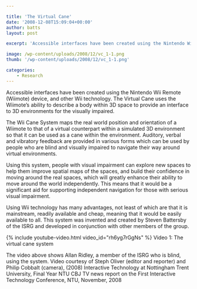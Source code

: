 ```yaml
---

title: 'The Virtual Cane'
date: '2008-12-08T15:09:04+00:00'
author: batts
layout: post

excerpt: 'Accessible interfaces have been created using the Nintendo Wii Remote (Wiimote) device, and other Wii technology.'

image: /wp-content/uploads/2008/12/vc_1-1.png
thumb: '/wp-content/uploads/2008/12/vc_1-1.png'

categories:
    - Research
---
```


Accessible interfaces have been created using the Nintendo Wii Remote (Wiimote) device, and other Wii technology. The Virtual Cane uses the Wiimote’s ability to describe a body within 3D space to provide an interface to 3D environments for the visually impaired.

The Wii Cane System maps the real world position and orientation of a Wiimote to that of a virtual counterpart within a simulated 3D environment so that it can be used as a cane within the environment. Auditory, verbal and vibratory feedback are provided in various forms which can be used by people who are blind and visually impaired to navigate their way around virtual environments.

Using this system, people with visual impairment can explore new spaces to help them improve spatial maps of the spaces, and build their confidence in moving around the real spaces, which will greatly enhance their ability to move around the world independently. This means that it would be a significant aid for supporting independent navigation for those with serious visual impairment.

Using Wii technology has many advantages, not least of which are that it is mainstream, readily available and cheap, meaning that it would be easily available to all. This system was invented and created by Steven Battersby of the ISRG and developed in conjunction with other members of the group.

{% include youtube-video.html video_id="rh6yg7rGgNs" %}
<span class="caption">Video 1: The virtual cane system</span>

The video above shows Allan Ridley, a member of the ISRG who is blind, using the system. Video courtesy of Steph Oliver (editor and reporter) and Philip Cobbalt (camera), (2008) Interactive Technology at Nottingham Trent University, Final Year NTU CBJ TV news report on the First Interactive Technology Conference, NTU, November, 2008